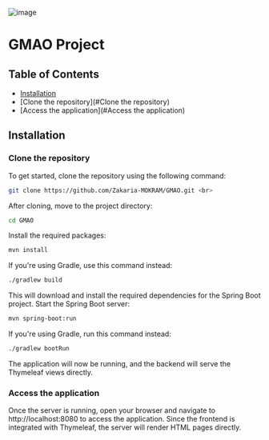 ![image](https://github.com/user-attachments/assets/12d5b00e-39e1-4210-a36a-4b8db8be12dc)


# GMAO Project

## Table of Contents
- [Installation](#installation)
- [Clone the repository](#Clone the repository)
- [Access the application](#Access the application)

## Installation

### Clone the repository
To get started, clone the repository using the following command:
```bash
git clone https://github.com/Zakaria-MOKRAM/GMAO.git <br>
```
After cloning, move to the project directory:<br>
```bash
cd GMAO
```
Install the required packages:<br>
```bash
mvn install
```
If you're using Gradle, use this command instead:
```bash
./gradlew build
```
This will download and install the required dependencies for the Spring Boot project.
Start the Spring Boot server:
```bash
mvn spring-boot:run
```
If you're using Gradle, run this command instead:
```bash
./gradlew bootRun
```
The application will now be running, and the backend will serve the Thymeleaf views directly.
### Access the application
Once the server is running, open your browser and navigate to http://localhost:8080 to access the application. Since the frontend is integrated with Thymeleaf, the server will render HTML pages directly.

